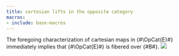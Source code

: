 ```yaml
---
title: cartesian lifts in the opposite category
macros:
- include: base-macros
---
```


The foregoing characterization of cartesian maps in {#\OpCat{E}#}
immediately implies that {#\OpCat{E}#} is fibered over {#B#}.
![](frct-0021)
